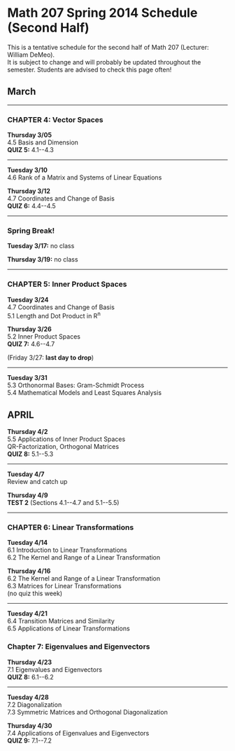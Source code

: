 # Math 207 Spring 2014 Schedule (Second Half)

This is a tentative schedule for the second half of Math 207
(Lecturer: William DeMeo).  
It is subject to change and will probably be updated throughout the semester. 
Students are advised to check this page often!


## March


---------------------------------------------------------  

### CHAPTER 4: Vector Spaces

**Thursday 3/05**  
4.5 Basis and Dimension  
**QUIZ 5:** 4.1--4.3
 
---------------------------------------------------------  

**Tuesday 3/10**  
4.6 Rank of a Matrix and Systems of Linear Equations  

**Thursday 3/12**  
4.7 Coordinates and Change of Basis  
**QUIZ 6:** 4.4--4.5  

---------------------------------------------------------  

### Spring Break!

**Tuesday 3/17:** no class  

**Thursday 3/19:** no class  

---------------------------------------------------------  

### CHAPTER 5: Inner Product Spaces

**Tuesday 3/24**  
4.7 Coordinates and Change of Basis  
5.1 Length and Dot Product in R<sup>n</sup>  

**Thursday 3/26**  
5.2 Inner Product Spaces  
**QUIZ 7:** 4.6--4.7

(Friday 3/27: **last day to drop**)  

---------------------------------------------------------  

**Tuesday 3/31**  
5.3 Orthonormal Bases: Gram-Schmidt Process  
5.4 Mathematical Models and Least Squares Analysis  

## APRIL


**Thursday 4/2**  
5.5 Applications of Inner Product Spaces  
QR-Factorization, Orthogonal Matrices   
**QUIZ 8:** 5.1--5.3

---------------------------------------------------------  

**Tuesday 4/7**  
Review and catch up

**Thursday 4/9**  
**TEST 2** (Sections 4.1--4.7 and 5.1--5.5)

--------------------------------------------------------  

### CHAPTER 6: Linear Transformations

**Tuesday 4/14**  
6.1 Introduction to Linear Transformations  
6.2 The Kernel and Range of a Linear Transformation   

**Thursday 4/16**  
6.2 The Kernel and Range of a Linear Transformation   
6.3 Matrices for Linear Transformations  
(no quiz this week)

---------------------------------------------------------  
**Tuesday 4/21**  
6.4 Transition Matrices and Similarity  
6.5 Applications of Linear Transformations  

### Chapter 7: Eigenvalues and Eigenvectors

**Thursday 4/23**  
7.1 Eigenvalues and Eigenvectors  
**QUIZ 8:** 6.1--6.2

---------------------------------------------------------  
**Tuesday 4/28**  
7.2 Diagonalization  
7.3 Symmetric Matrices and Orthogonal Diagonalization  

**Thursday 4/30**  
7.4 Applications of Eigenvalues and Eigenvectors  
**QUIZ 9:** 7.1--7.2


                                                                  
